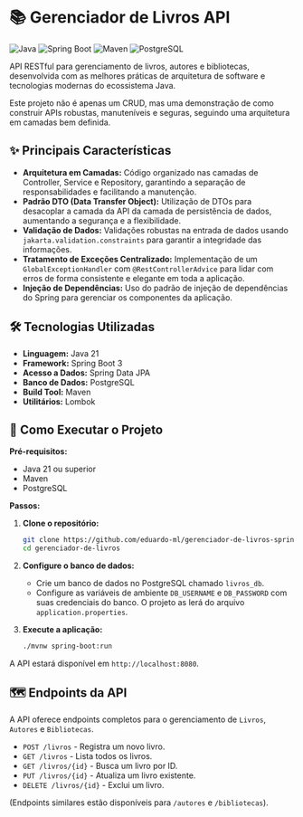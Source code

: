 # 📚 Gerenciador de Livros API

![Java](https://img.shields.io/badge/Java-21-blue.svg)
![Spring Boot](https://img.shields.io/badge/Spring%20Boot-3.5.4-brightgreen.svg)
![Maven](https://img.shields.io/badge/Maven-4.0.0-red.svg)
![PostgreSQL](https://img.shields.io/badge/PostgreSQL-gray.svg?logo=postgresql)

API RESTful para gerenciamento de livros, autores e bibliotecas, desenvolvida com as melhores práticas de arquitetura de software e tecnologias modernas do ecossistema Java.

Este projeto não é apenas um CRUD, mas uma demonstração de como construir APIs robustas, manuteníveis e seguras, seguindo uma arquitetura em camadas bem definida.

## ✨ Principais Características

* **Arquitetura em Camadas:** Código organizado nas camadas de Controller, Service e Repository, garantindo a separação de responsabilidades e facilitando a manutenção.
* **Padrão DTO (Data Transfer Object):** Utilização de DTOs para desacoplar a camada da API da camada de persistência de dados, aumentando a segurança e a flexibilidade.
* **Validação de Dados:** Validações robustas na entrada de dados usando `jakarta.validation.constraints` para garantir a integridade das informações.
* **Tratamento de Exceções Centralizado:** Implementação de um `GlobalExceptionHandler` com `@RestControllerAdvice` para lidar com erros de forma consistente e elegante em toda a aplicação.
* **Injeção de Dependências:** Uso do padrão de injeção de dependências do Spring para gerenciar os componentes da aplicação.

## 🛠️ Tecnologias Utilizadas

* **Linguagem:** Java 21
* **Framework:** Spring Boot 3
* **Acesso a Dados:** Spring Data JPA
* **Banco de Dados:** PostgreSQL
* **Build Tool:** Maven
* **Utilitários:** Lombok

## 🚀 Como Executar o Projeto

**Pré-requisitos:**
* Java 21 ou superior
* Maven
* PostgreSQL

**Passos:**

1.  **Clone o repositório:**
    ```bash
    git clone https://github.com/eduardo-ml/gerenciador-de-livros-springboot.git
    cd gerenciador-de-livros
    ```

2.  **Configure o banco de dados:**
    * Crie um banco de dados no PostgreSQL chamado `livros_db`.
    * Configure as variáveis de ambiente `DB_USERNAME` e `DB_PASSWORD` com suas credenciais do banco. O projeto as lerá do arquivo `application.properties`.

3.  **Execute a aplicação:**
    ```bash
    ./mvnw spring-boot:run
    ```

A API estará disponível em `http://localhost:8080`.

## 🗺️ Endpoints da API

A API oferece endpoints completos para o gerenciamento de `Livros`, `Autores` e `Bibliotecas`.

* `POST /livros` - Registra um novo livro.
* `GET /livros` - Lista todos os livros.
* `GET /livros/{id}` - Busca um livro por ID.
* `PUT /livros/{id}` - Atualiza um livro existente.
* `DELETE /livros/{id}` - Exclui um livro.

(Endpoints similares estão disponíveis para `/autores` e `/bibliotecas`).
